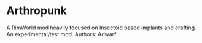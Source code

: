 # Arthropunk
A RimWorld mod heavily focused on Insectoid based implants and crafting.
An experimental/test mod.
Authors: Adwarf